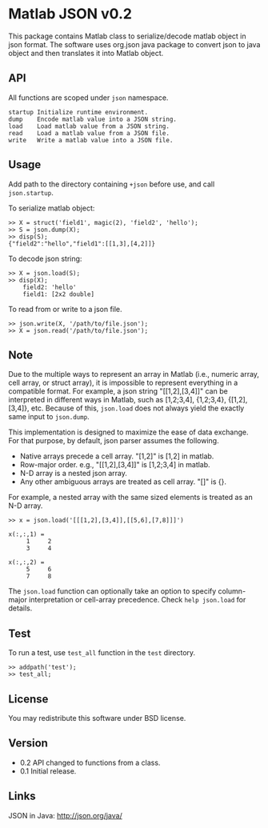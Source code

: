 Matlab JSON v0.2
================

This package contains Matlab class to serialize/decode matlab object in
json format. The software uses org.json java package to convert json to
java object and then translates it into Matlab object.

API
---

All functions are scoped under `json` namespace.

    startup Initialize runtime environment.
    dump    Encode matlab value into a JSON string.
    load    Load matlab value from a JSON string.
    read    Load a matlab value from a JSON file.
    write   Write a matlab value into a JSON file.

Usage
-----

Add path to the directory containing `+json` before use, and call
`json.startup`.

To serialize matlab object:

    >> X = struct('field1', magic(2), 'field2', 'hello');
    >> S = json.dump(X);
    >> disp(S);
    {"field2":"hello","field1":[[1,3],[4,2]]}

To decode json string:

    >> X = json.load(S);
    >> disp(X);
        field2: 'hello'
        field1: [2x2 double]

To read from or write to a json file.

    >> json.write(X, '/path/to/file.json');
    >> X = json.read('/path/to/file.json');

Note
----

Due to the multiple ways to represent an array in Matlab (i.e., numeric
array, cell array, or struct array), it is impossible to represent
everything in a compatible format. For example, a json string "[[1,2],[3,4]]"
can be interpreted in different ways in Matlab, such as [1,2;3,4], {1,2;3,4},
{[1,2],[3,4]}, etc. Because of this, `json.load` does not always yield the
exactly same input to `json.dump`.

This implementation is designed to maximize the ease of data exchange. For
that purpose, by default, json parser assumes the following.

 * Native arrays precede a cell array. "[1,2]" is [1,2] in matlab.
 * Row-major order. e.g., "[[1,2],[3,4]]" is [1,2;3,4] in matlab.
 * N-D array is a nested json array.
 * Any other ambiguous arrays are treated as cell array. "[]" is {}.

For example, a nested array with the same sized elements is treated as an N-D
array.

    >> x = json.load('[[[1,2],[3,4]],[[5,6],[7,8]]]')

    x(:,:,1) =
         1     2
         3     4

    x(:,:,2) =
         5     6
         7     8


The `json.load` function can optionally take an option to specify column-major
interpretation or cell-array precedence. Check `help json.load` for details.

Test
----

To run a test, use `test_all` function in the `test` directory.

    >> addpath('test');
    >> test_all;

License
-------

You may redistribute this software under BSD license.


Version
-------

 * 0.2 API changed to functions from a class.
 * 0.1 Initial release.

Links
-----

JSON in Java: http://json.org/java/
